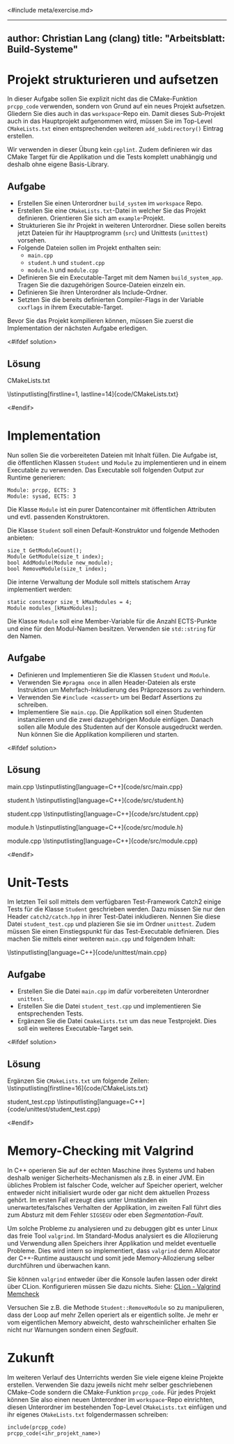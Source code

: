 <#include meta/exercise.md>

---
author: Christian Lang (clang)
title: "Arbeitsblatt: Build-Systeme"
---


Projekt strukturieren und aufsetzen
===================================

In dieser Aufgabe sollen Sie explizit nicht das die CMake-Funktion `prcpp_code` verwenden,
sondern von Grund auf ein neues Projekt aufsetzen.
Gliedern Sie dies auch in das `workspace`-Repo ein.
Damit dieses Sub-Projekt auch in das Hauptprojekt aufgenommen wird,
müssen Sie im Top-Level `CMakeLists.txt` einen entsprechenden weiteren `add_subdirectory()` Eintrag erstellen.

Wir verwenden in dieser Übung kein `cpplint`. Zudem definieren wir das CMake Target für die Applikation
und die Tests komplett unabhängig und deshalb ohne eigene Basis-Library.

Aufgabe
-------

* Erstellen Sie einen Unterordner `build_system` im `workspace` Repo.
* Erstellen Sie eine `CMakeLists.txt`-Datei in welcher Sie das Projekt definieren.
  Orientieren Sie sich am `example`-Projekt.
* Strukturieren Sie ihr Projekt in weiteren Unterordner.
  Diese sollen bereits jetzt Dateien für ihr Hauptprogramm (`src`) und Unittests (`unittest`) vorsehen.
* Folgende Dateien sollen im Projekt enthalten sein:
  * `main.cpp`
  * `student.h` und `student.cpp`
  * `module.h` und `module.cpp`
* Definieren Sie ein Executable-Target mit dem Namen `build_system_app`.
  Tragen Sie die dazugehörigen Source-Dateien einzeln ein.
* Definieren Sie ihren Unterordner als Include-Ordner.
* Setzten Sie die bereits definierten Compiler-Flags in der Variable `cxxflags` in ihrem Executable-Target.

Bevor Sie das Projekt kompilieren können, müssen Sie zuerst die Implementation der nächsten Aufgabe erledigen.

<#ifdef solution>

Lösung
------

CMakeLists.txt

\lstinputlisting[firstline=1, lastline=14]{code/CMakeLists.txt}


<#endif>



Implementation
==============

Nun sollen Sie die vorbereiteten Dateien mit Inhalt füllen. Die Aufgabe ist, die öffentlichen Klassen `Student` und
`Module` zu implementieren und in einem Executable zu verwenden. Das Executable soll folgenden Output zur Runtime
generieren:

~~~
Module: prcpp, ECTS: 3
Module: sysad, ECTS: 3
~~~

Die Klasse `Module` ist ein purer Datencontainer mit öffentlichen Attributen und evtl. passenden Konstruktoren.

Die Klasse `Student` soll einen Default-Konstruktor und folgende Methoden anbieten:

~~~ {.cpp}
size_t GetModuleCount();
Module GetModule(size_t index);
bool AddModule(Module new_module);
bool RemoveModule(size_t index);
~~~

Die interne Verwaltung der Module soll mittels statischem Array implementiert werden:

~~~ {.cpp}
static constexpr size_t kMaxModules = 4;
Module modules_[kMaxModules];
~~~

Die Klasse `Module` soll eine Member-Variable für die Anzahl ECTS-Punkte und eine für den Modul-Namen besitzen.
Verwenden sie `std::string` für den Namen.

Aufgabe
-------

* Definieren und Implementieren Sie die Klassen `Student` und `Module`.
* Verwenden Sie `#pragma once` in allen Header-Dateien als erste Instruktion um Mehrfach-Inkludierung des
  Präprozessors zu verhindern.
* Verwenden Sie `#include <cassert>` um bei Bedarf Assertions zu schreiben.
* Implementiere Sie `main.cpp`.
  Die Applikation soll einen Studenten instanziieren und die zwei dazugehörigen Module einfügen.
  Danach sollen alle Module des Studenten auf der Konsole ausgedruckt werden.
  Nun können Sie die Applikation kompilieren und starten.


<#ifdef solution>

Lösung
------

main.cpp
\lstinputlisting[language=C++]{code/src/main.cpp}

student.h
\lstinputlisting[language=C++]{code/src/student.h}

student.cpp
\lstinputlisting[language=C++]{code/src/student.cpp}

module.h
\lstinputlisting[language=C++]{code/src/module.h}

module.cpp
\lstinputlisting[language=C++]{code/src/module.cpp}

<#endif>



Unit-Tests
==========

Im letzten Teil soll mittels dem verfügbaren Test-Framework Catch2 einige Tests
für die Klasse `Student` geschrieben werden.
Dazu müssen Sie nur den Header `catch2/catch.hpp` in ihrer Test-Datei inkludieren.
Nennen Sie diese Datei `student_test.cpp` und plazieren Sie sie im Ordner `unittest`.
Zudem müssen Sie einen Einstiegspunkt für das Test-Executable definieren.
Dies machen Sie mittels einer weiteren `main.cpp` und folgendem Inhalt:

\lstinputlisting[language=C++]{code/unittest/main.cpp}


Aufgabe
-------

* Erstellen Sie die Datei `main.cpp` im dafür vorbereiteten Unterordner `unittest`.
* Erstellen Sie die Datei `student_test.cpp` und implementieren Sie entsprechenden Tests.
* Ergänzen Sie die Datei `CmakeLists.txt` um das neue Testprojekt. Dies soll ein weiteres Executable-Target sein.


<#ifdef solution>

Lösung
------

Ergänzen Sie `CMakeLists.txt` um folgende Zeilen:
\lstinputlisting[firstline=16]{code/CMakeLists.txt}

student_test.cpp
\lstinputlisting[language=C++]{code/unittest/student_test.cpp}

<#endif>



Memory-Checking mit Valgrind
============================

In C++ operieren Sie auf der echten Maschine ihres Systems und haben deshalb weniger Sicherheits-Mechanismen
als z.B. in einer JVM. Ein übliches Problem ist falscher Code, welcher auf Speicher operiert, welcher
entweder nicht initialisiert wurde oder gar nicht dem aktuellen Prozess gehört. Im ersten Fall erzeugt dies
unter Umständen ein unerwartetes/falsches Verhalten der Applikation, im zweiten Fall führt dies zum Absturz
mit dem Fehler `SIGSEGV` oder eben *Segmentation-Fault*.

Um solche Probleme zu analysieren und zu debuggen gibt es unter Linux das freie Tool `valgrind`.
Im Standard-Modus analysiert es die Alloziierung und Verwendung allen Speichers ihrer Applikation
und meldet eventuelle Probleme.
Dies wird intern so implementiert, dass `valgrind` denn Allocator der C++-Runtime austauscht
und somit jede Memory-Allozierung selber durchführen und überwachen kann.

Sie können `valgrind` entweder über die Konsole laufen lassen oder direkt über CLion.
Konfigurieren müssen Sie dazu nichts. Siehe:
[CLion - Valgrind Memcheck](https://www.jetbrains.com/help/clion/memory-profiling-with-valgrind.html)

Versuchen Sie z.B. die Methode `Student::RemoveModule` so zu manipulieren, dass der Loop auf mehr Zellen
operiert als er eigentlich sollte. Je mehr er vom eigentlichen Memory abweicht, desto wahrscheinlicher
erhalten Sie nicht nur Warnungen sondern einen *Segfault*.



Zukunft
=======

Im weiteren Verlauf des Unterrichts werden Sie viele eigene kleine Projekte erstellen.
Verwenden Sie dazu jeweils nicht mehr selber geschriebenen CMake-Code sondern die CMake-Funktion `prcpp_code`.
Für jedes Projekt können Sie also einen neuen Unterordner im `workspace`-Repo einrichten,
diesen Unterordner im bestehenden Top-Level `CMakeLists.txt` einfügen
und ihr eigenes `CMakeLists.txt` folgendermassen schreiben:

~~~ {.cmake}
include(prcpp_code)
prcpp_code(<ihr_projekt_name>)
~~~
